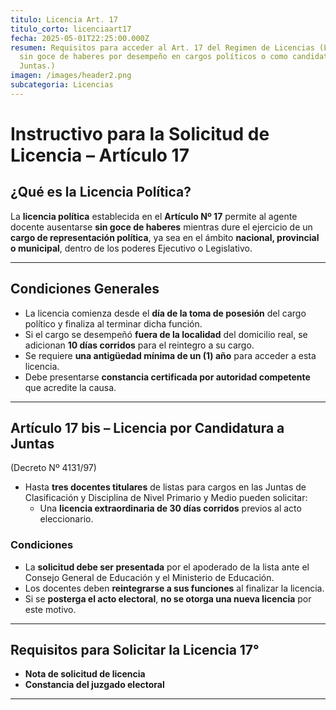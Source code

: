```yaml
---
titulo: Licencia Art. 17
titulo_corto: licenciaart17
fecha: 2025-05-01T22:25:00.000Z
resumen: Requisitos para acceder al Art. 17 del Regimen de Licencias (Licencia
  sin goce de haberes por desempeño en cargos políticos o como candidato a
  Juntas.)
imagen: /images/header2.png
subcategoria: Licencias
---
```

# Instructivo para la Solicitud de Licencia – Artículo 17

## ¿Qué es la Licencia Política?

La **licencia política** establecida en el **Artículo Nº 17** permite al agente docente ausentarse **sin goce de haberes** mientras dure el ejercicio de un **cargo de representación política**, ya sea en el ámbito **nacional, provincial o municipal**, dentro de los poderes Ejecutivo o Legislativo.

---

## Condiciones Generales

- La licencia comienza desde el **día de la toma de posesión** del cargo político y finaliza al terminar dicha función.
- Si el cargo se desempeñó **fuera de la localidad** del domicilio real, se adicionan **10 días corridos** para el reintegro a su cargo.
- Se requiere **una antigüedad mínima de un (1) año** para acceder a esta licencia.
- Debe presentarse **constancia certificada por autoridad competente** que acredite la causa.

---

## Artículo 17 bis – Licencia por Candidatura a Juntas

(Decreto Nº 4131/97)

- Hasta **tres docentes titulares** de listas para cargos en las Juntas de Clasificación y Disciplina de Nivel Primario y Medio pueden solicitar:
  - Una **licencia extraordinaria de 30 días corridos** previos al acto eleccionario.
  
### Condiciones

- La **solicitud debe ser presentada** por el apoderado de la lista ante el Consejo General de Educación y el Ministerio de Educación.
- Los docentes deben **reintegrarse a sus funciones** al finalizar la licencia.
- Si se **posterga el acto electoral**, **no se otorga una nueva licencia** por este motivo.

---

## Requisitos para Solicitar la Licencia 17°

- **Nota de solicitud de licencia**
- **Constancia del juzgado electoral**

---
